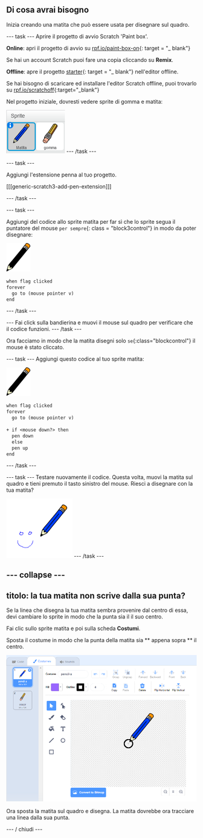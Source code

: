 ## Di cosa avrai bisogno

Inizia creando una matita che può essere usata per disegnare sul quadro.

\--- task \--- Aprire il progetto di avvio Scratch 'Paint box'.

**Online**: apri il progetto di avvio su [rpf.io/paint-box-on](http://rpf.io/paint-box-on){: target = "_ blank"}

Se hai un account Scratch puoi fare una copia cliccando su **Remix**.

**Offline**: apre il progetto [starter](http://rpf.io/p/en/paint-box-go){: target = "_ blank"} nell'editor offline.

Se hai bisogno di scaricare ed installare l'editor Scratch offline, puoi trovarlo su [rpf.io/scratchoff](http://rpf.io/scratchoff){:target="_blank"}

Nel progetto iniziale, dovresti vedere sprite di gomma e matita:

![screenshot](images/paint-starter.png) \--- /task \---

\--- task \---

Aggiungi l'estensione penna al tuo progetto.

[[[generic-scratch3-add-pen-extension]]]

\--- /task \---

\--- task \---

Aggiungi del codice allo sprite matita per far sì che lo sprite segua il puntatore del mouse `per sempre`{: class = "block3control"} in modo da poter disegnare:

![matita](images/pencil.png)

```blocks3
when flag clicked
forever
  go to (mouse pointer v)
end
```

\--- /task \---

\--- Fai click sulla bandierina e muovi il mouse sul quadro per verificare che il codice funzioni. \--- /task \---

Ora facciamo in modo che la matita disegni solo `se`{:class="blockcontrol"} il mouse è stato cliccato.

\--- task \--- Aggiungi questo codice al tuo sprite matita:

![matita](images/pencil.png)

```blocks3
when flag clicked
forever
  go to (mouse pointer v)

+ if <mouse down?> then
  pen down
  else
  pen up
end
```

\--- /task \---

\--- task \--- Testare nuovamente il codice. Questa volta, muovi la matita sul quadro e tieni premuto il tasto sinistro del mouse. Riesci a disegnare con la tua matita?

![schermata](images/paint-draw.png) \--- /task \---

## \--- collapse \---

## titolo: la tua matita non scrive dalla sua punta?

Se la linea che disegna la tua matita sembra provenire dal centro di essa, devi cambiare lo sprite in modo che la punta sia il il suo centro.

Fai clic sullo sprite matita e poi sulla scheda **Costumi**.

Sposta il costume in modo che la punta della matita sia ** appena sopra ** il centro.

![Centro del costume](images/costume-center-annotated.png)

Ora sposta la matita sul quadro e disegna. La matita dovrebbe ora tracciare una linea dalla sua punta.

\--- / chiudi \---